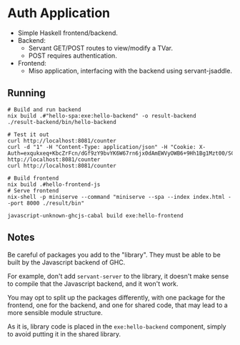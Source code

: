 # Auth Application

- Simple Haskell frontend/backend.
- Backend:
  - Servant GET/POST routes to view/modify a TVar.
  - POST requires authentication.
- Frontend:
  - Miso application, interfacing with the backend using servant-jsaddle.

## Running

```
# Build and run backend
nix build .#"hello-spa:exe:hello-backend" -o result-backend
./result-backend/bin/hello-backend

# Test it out
curl http://localhost:8081/counter
curl -d "1" -H "Content-Type: application/json" -H "Cookie: X-Auth=exqukxeq+KbcZrFcn/dGf9zY9bvYK6W67rn6jx0dAmEWVyOWB6+9Hh1Bg1Mzt00/SCzgbUTJPix4g9JNl6/gBQ==" http://localhost:8081/counter
curl http://localhost:8081/counter

# Build frontend
nix build .#hello-frontend-js
# Serve frontend
nix-shell -p miniserve --command "miniserve --spa --index index.html --port 8000 ./result/bin"

javascript-unknown-ghcjs-cabal build exe:hello-frontend
```

## Notes

Be careful of packages you add to the "library". They must be able to be built by the Javascript backend of GHC.

For example, don't add `servant-server` to the library, it doesn't make sense to compile that the Javascript backend, and it won't work.

You may opt to split up the packages differently, with one package for the frontend, one for the backend, and one for shared code, that may lead to a more sensible module structure.

As it is, library code is placed in the `exe:hello-backend` component, simply to avoid putting it in the shared library.
